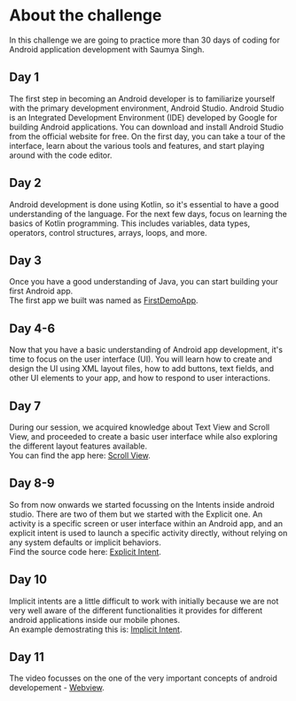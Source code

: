 # About the challenge
In this challenge we are going to practice more than 30 days of coding for Android application development with Saumya Singh. 

## Day 1
The first step in becoming an Android developer is to familiarize yourself with the primary development environment, Android Studio. Android Studio is an Integrated Development Environment (IDE) developed by Google for building Android applications. You can download and install Android Studio from the official website for free. On the first day, you can take a tour of the interface, learn about the various tools and features, and start playing around with the code editor.

## Day 2
Android development is done using Kotlin, so it's essential to have a good understanding of the language. For the next few days, focus on learning the basics of Kotlin programming. This includes variables, data types, operators, control structures, arrays, loops, and more.

## Day 3
Once you have a good understanding of Java, you can start building your first Android app.<br>
The first app we built was named as <a href="https://github.com/NehaVns/30DaysAppDevChallenge/tree/main/First Demo App" target="_blank" rel="noreferrer">FirstDemoApp</a>.

## Day 4-6
Now that you have a basic understanding of Android app development, it's time to focus on the user interface (UI). You will learn how to create and design the UI using XML layout files, how to add buttons, text fields, and other UI elements to your app, and how to respond to user interactions.

## Day 7
During our session, we acquired knowledge about Text View and Scroll View, and proceeded to create a basic user interface while also exploring the different layout features available. <br>
You can find the app here: <a href="https://github.com/NehaVns/30DaysAppDevChallenge/tree/main/ScrollView" target="_blank" rel="noreferrer">Scroll View</a>.

## Day 8-9
So from now onwards we started focussing on the Intents inside android studio. There are two of them but we started with the Explicit one. An activity is a specific screen or user interface within an Android app, and an explicit intent is used to launch a specific activity directly, without relying on any system defaults or implicit behaviors.<br>
Find the source code here:  <a href="https://github.com/NehaVns/30DaysAppDevChallenge/tree/main/ExplicitIntent" target="_blank" rel="noreferrer">Explicit Intent</a>.

## Day 10
Implicit intents are a little difficult to work with initially because we are not very well aware of the different functionalities it provides for different android applications inside our mobile phones. <br>
An example demostrating this is:  <a href="https://github.com/NehaVns/30DaysAppDevChallenge/tree/main/ImplicitIntent" target="_blank" rel="noreferrer">Implicit Intent</a>.

## Day 11
The video focusses on the one of the very important concepts of android developement - <a href="https://github.com/NehaVns/30DaysAppDevChallenge/tree/main/WebView" target="_blank" rel="noreferrer">Webview</a>.

